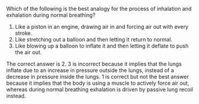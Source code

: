 Which of the following is the best analogy for the process of inhalation and exhalation during normal breathing?

1. Like a piston in an engine, drawing air in and forcing air out with every stroke.
2. Like stretching out a balloon and then letting it return to normal.
3. Like blowing up a balloon to inflate it and then letting it deflate to push the air out.

The correct answer is 2. 3 is incorrect because it implies that the lungs inflate due to an increase in pressure outside the lungs, instead of a decrease in pressure inside the lungs.
1 is correct but not the best answer because it implies that the body is using a muscle to actively force air out, whereas during normal breathing exhalation is driven by passive lung recoil instead.

